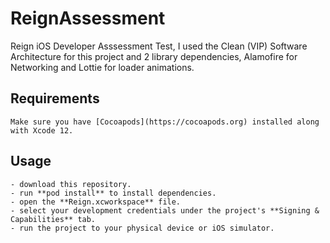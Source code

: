 # ReignAssessment

Reign iOS Developer Asssessment Test, I used the Clean (VIP) Software Architecture for this project and 2 library dependencies, Alamofire for Networking and Lottie for loader animations. 

## Requirements

```
Make sure you have [Cocoapods](https://cocoapods.org) installed along with Xcode 12.
```

## Usage
```
- download this repository.
- run **pod install** to install dependencies.
- open the **Reign.xcworkspace** file.
- select your development credentials under the project's **Signing & Capabilities** tab.
- run the project to your physical device or iOS simulator.
```
